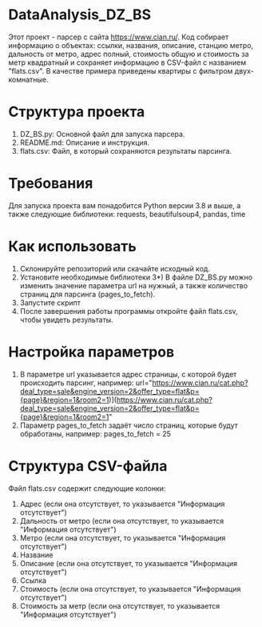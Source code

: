 # DataAnalysis_DZ_BS
Этот проект - парсер с сайта https://www.cian.ru/. Код собирает информацию о объектах: ссылки, названия, описание, станцию метро, дальность от метро, адрес полный, стоимость общую и стоимость за метр квадратный и сохраняет информацию в CSV-файл с названием "flats.csv". В качестве примера приведены квартиры с фильтром двух-комнатные.
# Структура проекта
1) DZ_BS.py: Основной файл для запуска парсера.
2) README.md: Описание и инструкция.
3) flats.csv: Файл, в который сохраняются результаты парсинга.
# Требования 
Для запуска проекта вам понадобится Python версии 3.8 и выше, а также следующие библиотеки: requests, beautifulsoup4, pandas, time
# Как использовать
1) Склонируйте репозиторий или скачайте исходный код.
2) Установите необходимые библиотеки
3*) В файле DZ_BS.py можно изменить значение параметра url на нужный, а также количество страниц для парсинга (pages_to_fetch).
4) Запустите скрипт
5) После завершения работы программы откройте файл flats.csv, чтобы увидеть результаты.
# Настройка параметров
1) В параметре url указывается адрес страницы, с которой будет происходить парсинг, например: url="https://www.cian.ru/cat.php?deal_type=sale&engine_version=2&offer_type=flat&p={page}&region=1&room2=1)](https://www.cian.ru/cat.php?deal_type=sale&engine_version=2&offer_type=flat&p={page}&region=1&room2=1"
2) Параметр pages_to_fetch задаёт число страниц, которые будут обработаны, например: pages_to_fetch = 25
# Структура CSV-файла
Файл flats.csv содержит следующие колонки:
1) Адрес (если она отсутствует, то указывается "Информация отсутствует")
2) Дальность от метро (если она отсутствует, то указывается "Информация отсутствует")
3) Метро (если она отсутствует, то указывается "Информация отсутствует")
4) Название
5) Описание (если она отсутствует, то указывается "Информация отсутствует")
6) Ссылка
7) Стоимость (если она отсутствует, то указывается "Информация отсутствует")
8) Стоимость за метр (если она отсутствует, то указывается "Информация отсутствует")
